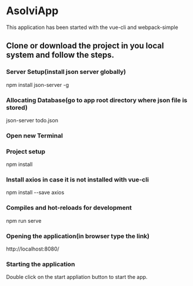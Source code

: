 # AsolviApp

This application has been started with the vue-cli and webpack-simple

## Clone or download the project in you local system and follow the steps.

### Server Setup(install json server globally)
npm install json-server -g

### Allocating Database(go to app root directory where json file is stored)
json-server todo.json

### Open new Terminal
### Project setup
npm install

### Install axios in case it is not installed with vue-cli
npm install --save axios

### Compiles and hot-reloads for development
npm run serve

### Opening the application(in browser type the link)
http://localhost:8080/

### Starting the application
Double click on the start appliation button to start the app.
